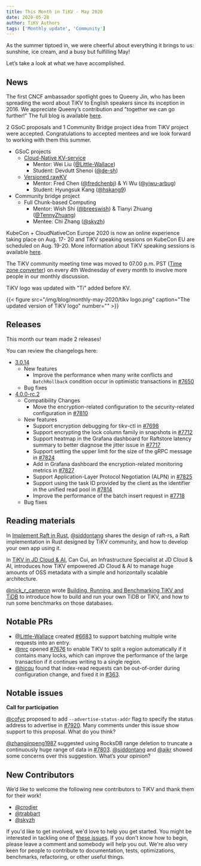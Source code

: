 ```yaml
---
title: This Month in TiKV - May 2020
date: 2020-05-28
author: TiKV Authors
tags: ['Monthly update', 'Community']
---
```


As the summer tiptoed in, we were cheerful about everything it brings to us: sunshine, ice cream, and a busy but fulfilling May!

Let’s take a look at what we have accomplished.

## News

The first CNCF ambassador spotlight goes to Queeny Jin, who has been spreading the word about TiKV to English speakers since its inception in 2016. We appreciate Queeny’s contribution and "together we can go further!" The full blog is available [here](https://www.cncf.io/blog/2020/05/01/cncf-ambassador-spotlight-queeny-jin-of-tikv/).

2 GSoC proposals and 1 Community Bridge project idea from TiKV project were accepted. Congratulations to accepted mentees and we look forward to working with them this summer.

*   GSoC projects
    *   [Cloud-Native KV-service](https://summerofcode.withgoogle.com/projects/#5083657930276864) 
        *   Mentor: Wei Liu ([@Little-Wallace](https://github.com/Little-Wallace))
        *   Student: Devdutt Shenoi ([@de-sh](https://github.com/de-sh))
    *   [Versioned rawKV](https://summerofcode.withgoogle.com/projects/#6520944794796032)<span style="text-decoration:underline;"> </span>
        *   Mentor: Fred Chen ([@fredchenbj](https://github.com/fredchenbj)) & Yi Wu ([@yiwu-arbug](https://github.com/yiwu-arbug))
        *   Student: Hyungsuk Kang ([@hskang9](https://github.com/hskang9))
*   Community bridge project
    *   Full Chunk-based Computing
        *   Mentor: Wish Shi ([@breeswish](https://github.com/breeswish)) & Tianyi Zhuang ([@TennyZhuang](https://github.com/TennyZhuang))
        *   Mentee: Chi Zhang ([@skyzh](https://github.com/skyzh))

KubeCon + CloudNativeCon Europe 2020 is now an online experience taking place on Aug. 17- 20 and TiKV speaking sessions on KubeCon EU are scheduled on Aug. 19-20. More information about TiKV speaking sessions is available [here](https://events.linuxfoundation.org/kubecon-cloudnativecon-europe/program/schedule/).

The TiKV community meeting time was moved to 07.00 p.m. PST ([Time zone converter](https://www.google.com/search?sxsrf=ALeKk01UVqm3BLWjN2AJxMSG73KiUqUdDw%3A1589771998935&ei=3v7BXuDQOJSl-QaKq62ICQ&q=7pm+PST&oq=7pm+PST&gs_lcp=CgZwc3ktYWIQAzIECAAQQzIECAAQQzIECAAQQzIECAAQQzIECAAQQzIECAAQQzICCAAyAggAMgYIABAHEB4yAggAOgQIABBHOggIABAHEAoQHlDQWFicXGC-ZWgAcAF4AIABmwGIAa4CkgEDMC4ymAEAoAEBqgEHZ3dzLXdpeg&sclient=psy-ab&ved=0ahUKEwjgt5SaurzpAhWUUt4KHYpVC5EQ4dUDCAw&uact=5)) on every 4th Wednesday of every month to involve more people in our monthly discussion.

TiKV logo was updated with "Ti" added before KV.

{{< figure src="/img/blog/monthly-may-2020/tikv logo.png" caption="The updated version of TiKV logo" number="" >}}

## Releases

This month our team made 2 releases!

You can review the changelogs here:

*   [3.0.14](https://github.com/tikv/tikv/releases/tag/v3.0.14)
    *   New features
        *   Improve the performance when many write conflicts and  `BatchRollback` condition occur in optimistic transactions in [#7650](https://github.com/tikv/tikv/pull/7605)
    *   Bug fixes
*   [4.0.0-rc.2](https://github.com/tikv/tikv/releases/tag/v4.0.0-rc.2)
    *   Compatibility Changes
        *   Move the encryption-related configuration to the security-related configuration in [#7810](https://github.com/tikv/tikv/pull/7810)
    *   New features
        *   Support encryption debugging for tikv-ctl in [#7698](https://github.com/tikv/tikv/pull/7698)
        *   Support encrypting the lock column family in snapshots in [#7712](https://github.com/tikv/tikv/pull/7712)
        *   Support heatmap in the Grafana dashboard for Raftstore latency summary to better diagnose the jitter issue in [#7717](https://github.com/tikv/tikv/pull/7717)
        *   Support setting the upper limit for the size of the gRPC message in [#7824](https://github.com/tikv/tikv/pull/7824)
        *   Add in Grafana dashboard the encryption-related monitoring metrics in [#7827](https://github.com/tikv/tikv/pull/7827)
        *   Support Application-Layer Protocol Negotiation (ALPN) in [#7825](https://github.com/tikv/tikv/pull/7825)
        *   Support using the task ID provided by the client as the identifier in the unified read pool in [#7814](https://github.com/tikv/tikv/pull/7814)
        *   Improve the performance of the batch insert request in [#7718](https://github.com/tikv/tikv/pull/7718)
    *   Bug fixes

## Reading materials

In [Implement Raft in Rust](https://tikv.org/blog/implement-raft-in-rust/), [@siddontang](https://github.com/siddontang) shares the design of raft-rs, a Raft implementation in Rust designed by TiKV community, and how to develop your own app using it.

In [TiKV in JD Cloud & AI](https://tikv.org/blog/tikv-in-jd-cloud-ai/), Can Cui, an Infrastructure Specialist at JD Cloud & AI, introduces how TiKV empowered JD Cloud & AI to manage huge amounts of OSS metadata with a simple and horizontally scalable architecture. 

[@nick_r_cameron](https://twitter.com/nick_r_cameron) wrote [Building, Running, and Benchmarking TiKV and TiDB](https://pingcap.com/blog/building-running-and-benchmarking-tikv-and-tidb/) to introduce how to build and run your own TiDB or TiKV, and how to run some benchmarks on those databases.

## Notable PRs

*   [@Little-Wallace](https://github.com/Little-Wallace) created [#6683](https://github.com/tikv/tikv/pull/6683) to support batching multiple write requests into an entry.
*   [@nrc](https://github.com/nrc) opened [#7676](https://github.com/tikv/tikv/pull/7676) to enable TiKV to split a region automatically if it contains many locks, which can improve the performance of the large transaction if it continues writing to a single region.
*   [@hicqu](https://github.com/hicqu) found that index-read requests can be out-of-order during configuration change, and fixed it in [#363](https://github.com/tikv/raft-rs/pull/363).

## Notable issues

**Call for participation**

[@cofyc](https://github.com/cofyc) proposed to add `--advertise-status-addr` flag to specify the status address to advertise in [#7920](https://github.com/tikv/tikv/issues/7920). Many comments under this issue show support to this proposal. What do you think?

[@zhangjinpeng1987](https://github.com/zhangjinpeng1987) suggested using RocksDB range deletion to truncate a continuously huge range of data in [#7803](https://github.com/tikv/tikv/issues/7803). [@siddontang](https://github.com/siddontang) and [@ajkr](https://github.com/ajkr) showed some concerns over this suggestion. What’s your opinion?


## New Contributors

We’d like to welcome the following new contributors to TiKV and thank them for their work!

*   [@crodjer](https://github.com/crodjer)
*   [@trabbart](https://github.com/trabbart)
*   [@skyzh](https://github.com/skyzh)

If you'd like to get involved, we'd love to help you get started. You might be interested in tackling one of [these issues](https://github.com/tikv/tikv/issues?q=is%3Aopen+is%3Aissue+label%3Adifficulty%2Feasy). If you don't know how to begin, please leave a comment and somebody will help you out. We're also very keen for people to contribute to documentation, tests, optimizations, benchmarks, refactoring, or other useful things.
